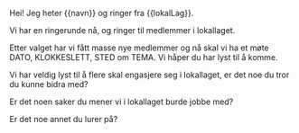 Hei! Jeg heter {{navn}} og ringer fra {{lokalLag}}.

Vi har en ringerunde nå, og ringer til medlemmer i lokallaget.

Etter valget har vi fått masse nye medlemmer og nå skal vi ha et møte DATO, KLOKKESLETT, STED om TEMA. Vi håper du har lyst til å komme.

Vi har veldig lyst til å flere skal engasjere seg i lokallaget, er det noe du tror du kunne bidra med?

Er det noen saker du mener vi i lokallaget burde jobbe med?

Er det noe annet du lurer på?
